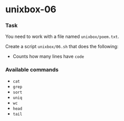 # unixbox-06

### Task

You need to work with a file named `unixbox/poem.txt`.

Create a script `unixbox/06.sh` that does the following:

- Counts how many lines have `code`

### Available commands

* `cat`
* `grep`
* `sort`
* `uniq`
* `wc`
* `head`
* `tail`
